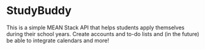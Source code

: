 # StudyBuddy
This is a simple MEAN Stack API that helps students apply themselves during their school years. Create accounts and to-do lists and (in the future) be able to integrate calendars and more!

